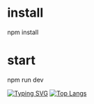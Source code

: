 # install

npm install

# start

npm run dev


[![Typing SVG](https://readme-typing-svg.herokuapp.com?color=%2336BCF7&lines=DESCRIPTION)](https://git.io/typing-svg)
[![Top Langs](https://github-readme-stats.vercel.app/api/top-langs/?username=anuraghazra&layout=compact)](https://github.com/anuraghazra/github-readme-stats)
